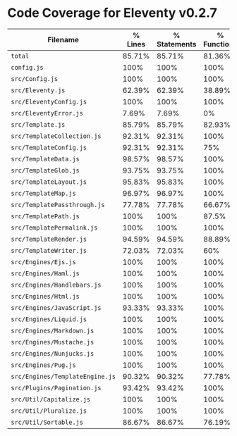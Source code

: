# Code Coverage for Eleventy v0.2.7

| Filename                        | % Lines | % Statements | % Functions | % Branches |
| ------------------------------- | ------- | ------------ | ----------- | ---------- |
| `total`                         | 85.71%  | 85.71%       | 81.36%      | 80.07%     |
| `config.js`                     | 100%    | 100%         | 100%        | 100%       |
| `src/Config.js`                 | 100%    | 100%         | 100%        | 100%       |
| `src/Eleventy.js`               | 62.39%  | 62.39%       | 38.89%      | 45.45%     |
| `src/EleventyConfig.js`         | 100%    | 100%         | 100%        | 100%       |
| `src/EleventyError.js`          | 7.69%   | 7.69%        | 0%          | 0%         |
| `src/Template.js`               | 85.79%  | 85.79%       | 82.93%      | 76.39%     |
| `src/TemplateCollection.js`     | 92.31%  | 92.31%       | 100%        | 83.33%     |
| `src/TemplateConfig.js`         | 92.31%  | 92.31%       | 75%         | 100%       |
| `src/TemplateData.js`           | 98.57%  | 98.57%       | 100%        | 75%        |
| `src/TemplateGlob.js`           | 93.75%  | 93.75%       | 100%        | 87.5%      |
| `src/TemplateLayout.js`         | 95.83%  | 95.83%       | 100%        | 90%        |
| `src/TemplateMap.js`            | 96.97%  | 96.97%       | 100%        | 80%        |
| `src/TemplatePassthrough.js`    | 77.78%  | 77.78%       | 66.67%      | 100%       |
| `src/TemplatePath.js`           | 100%    | 100%         | 87.5%       | 100%       |
| `src/TemplatePermalink.js`      | 100%    | 100%         | 100%        | 100%       |
| `src/TemplateRender.js`         | 94.59%  | 94.59%       | 88.89%      | 85.71%     |
| `src/TemplateWriter.js`         | 72.03%  | 72.03%       | 60%         | 63.33%     |
| `src/Engines/Ejs.js`            | 100%    | 100%         | 100%        | 100%       |
| `src/Engines/Haml.js`           | 100%    | 100%         | 100%        | 100%       |
| `src/Engines/Handlebars.js`     | 100%    | 100%         | 100%        | 100%       |
| `src/Engines/Html.js`           | 100%    | 100%         | 100%        | 100%       |
| `src/Engines/JavaScript.js`     | 93.33%  | 93.33%       | 100%        | 100%       |
| `src/Engines/Liquid.js`         | 100%    | 100%         | 100%        | 100%       |
| `src/Engines/Markdown.js`       | 100%    | 100%         | 100%        | 100%       |
| `src/Engines/Mustache.js`       | 100%    | 100%         | 100%        | 100%       |
| `src/Engines/Nunjucks.js`       | 100%    | 100%         | 100%        | 100%       |
| `src/Engines/Pug.js`            | 100%    | 100%         | 100%        | 100%       |
| `src/Engines/TemplateEngine.js` | 90.32%  | 90.32%       | 77.78%      | 100%       |
| `src/Plugins/Pagination.js`     | 93.42%  | 93.42%       | 100%        | 87.5%      |
| `src/Util/Capitalize.js`        | 100%    | 100%         | 100%        | 100%       |
| `src/Util/Pluralize.js`         | 100%    | 100%         | 100%        | 100%       |
| `src/Util/Sortable.js`          | 86.67%  | 86.67%       | 76.19%      | 94.44%     |
